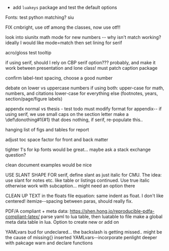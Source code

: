 * add `luakeys` package and test the default options


Fonts: test python matching? siu

FIX cmbright, use otf among the classes, now use otf!!

look into siunitx math mode for new numbers -- why isn't match working?
  ideally I would like mode=match then set lining  for serif

acro/gloss test tooltip

if using serif, 
	should I rely on CBP serif option??? probably, and make it work between presentation and lone class!
	must patch caption package

confirm label-text spacing, choose a good number

debate on lower vs uppercase numbers if using both:
	upper-case for math, numbers, and citations
	lower-case for everything else (footnotes, years, section/page/figure labels)
	

appendx normal vs thesis - test
todo must modify format for appendix-- if using serif, we use small caps on the section letter
make a \def\donothing#1{#1} that does nothing, if serif, re-populate this..

hanging list of figs and tables for report


adjust toc space factor for front and back matter

tighter 1's for kp fonts would be great...
	maybe ask a stack exchange question?

clean document examples would be nice

USE SLANT SHAPE FOR serif, define slant as just italic for CMU.
The idea: use slant for notes etc. like table or listings continued. Use true italic otherwise
work with subcaption... might need an option there
  
  CLEAN UP TEXT in the floats file
    equation: same indent as float. I don't like centered!
  itemize--spacing between paras, should really fix.
  
  PDF/A compliant + meta data:
    https://shen.hong.io/reproducible-pdfa-compliant-latex/
	parse yaml to lua table, then luatable to file
	make a global meta data table in lua. Option to create new or add on
	
	
YAMLvars bud for undeclared... the backslash is getting missed.. might be the cause of missing{} inserted
	YAMLvars--incorporate penlight deeper with pakcage warn and declare functions

